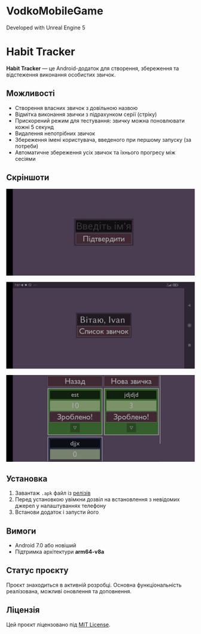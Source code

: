 # VodkoMobileGame

Developed with Unreal Engine 5

# Habit Tracker

**Habit Tracker** — це Android-додаток для створення, збереження та відстеження виконання особистих звичок.

## Можливості

- Створення власних звичок з довільною назвою
- Відмітка виконання звички з підрахунком серії (стріку)
- Прискорений режим для тестування: звичку можна поновлювати кожні 5 секунд
- Видалення непотрібних звичок
- Збереження імені користувача, введеного при першому запуску (за потреби)
- Автоматичне збереження усіх звичок та їхнього прогресу між сесіями

## Скріншоти
![alt text](photo_2025-06-12_07-21-07.jpg)


![alt text](photo_2025-06-12_07-21-05.jpg)


![alt text](photo_2025-06-12_07-20-57.jpg)

## Установка

1. Завантаж `.apk` файл із [релізів](https://github.com/yourusername/yourrepo/releases)
2. Перед установкою увімкни дозвіл на встановлення з невідомих джерел у налаштуваннях телефону
3. Встанови додаток і запусти його

## Вимоги

- Android 7.0 або новіший
- Підтримка архітектури **arm64-v8a**

## Статус проєкту

Проєкт знаходиться в активній розробці. Основна функціональність реалізована, можливі оновлення та доповнення.


## Ліцензія

Цей проєкт ліцензовано під [MIT License](LICENSE).
